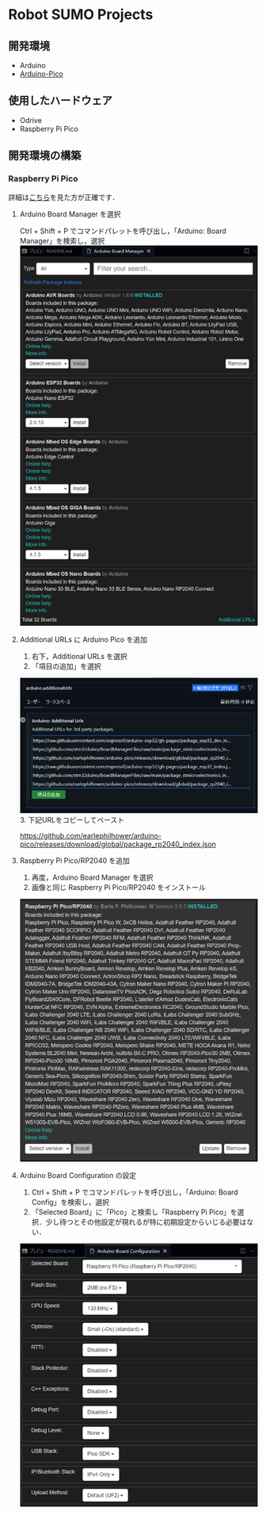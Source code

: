 # Robot SUMO Projects

## 開発環境
- Arduino
- [Arduino-Pico](https://github.com/earlephilhower/arduino-pico)

## 使用したハードウェア
- Odrive
- Raspberry Pi Pico



## 開発環境の構築
### Raspberry Pi Pico

詳細は[こちら](https://github.com/earlephilhower/arduino-pico?tab=readme-ov-file#installation)を見た方が正確です．


1. Arduino Board Manager を選択
   
   Ctrl + Shift + P でコマンドパレットを呼び出し，「Arduino: Board Manager」を検索し，選択
    ![alt text](image.png)

2. Additional URLs に Arduino Pico を追加
   1. 右下，Additional URLs を選択
   2. 「項目の追加」を選択
   
    ![alt text](image-1.png)
   3. 下記URLをコピーしてペースト
   
   https://github.com/earlephilhower/arduino-pico/releases/download/global/package_rp2040_index.json

3. Raspberry Pi Pico/RP2040 を追加
   1. 再度，Arduino Board Manager を選択
   2. 画像と同じ Raspberry Pi Pico/RP2040 をインストール
   
   ![alt text](image-2.png)

4. Arduino Board Configuration の設定
   1. Ctrl + Shift + P でコマンドパレットを呼び出し，「Arduino: Board Config」を検索し，選択
   2. 「Selected Board」に「Pico」と検索し「Raspberry Pi Pico」を選択．少し待つとその他設定が現れるが特に初期設定からいじる必要はない．
   
   ![alt text](image-3.png)


